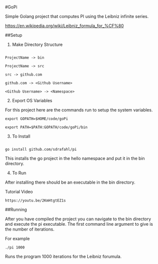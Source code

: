 #GoPi

Simple Golang project that computes PI using the Leibniz infinite series.

https://en.wikipedia.org/wiki/Leibniz_formula_for_%CF%80

##Setup

1. Make Directory Structure

```

ProjectName -> bin

ProjectName -> src

src -> github.com

github.com -> <Github Username>

<Github Username> -> <Namespace>

```

2. Export OS Variables

For this project here are the commands run to setup the system variables.

```
export GOPATH=$HOME/code/goPi

```

```
export PATH=$PATH:GOPATH/code/goPi/bin

```


3. To Install

```

go install github.com/sdrafahl/pi

```

This installs the go project in the hello namespace and put it in the bin
directory.


4. To Run

After installing there should be an executable in the bin directory.


Tutorial Video

```
https://youtu.be/2KmHtgtEZ1s

```

##Running

After you have compiled the project you can navigate to the bin directory  
and execute the pi executable. The first command line argument to give is the
number of iterations.

For example

```
./pi 1000
```
Runs the program 1000 iterations for the Leibniz forumula.
